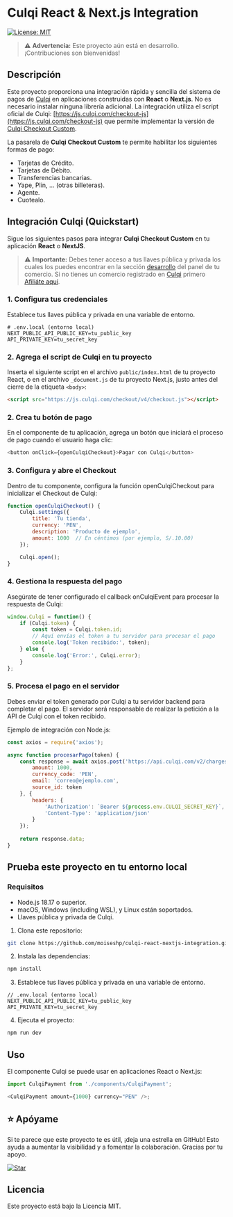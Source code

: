 # Culqi React & Next.js Integration

[![License: MIT](https://img.shields.io/badge/License-MIT-green.svg)](LICENSE)

> ⚠️ **Advertencia:** Este proyecto aún está en desarrollo. ¡Contribuciones son bienvenidas!


## Descripción

Este proyecto proporciona una integración rápida y sencilla del sistema de pagos de [Culqi](https://culqi.com) en aplicaciones construidas con **React** o **Next.js**. No es necesario instalar ninguna librería adicional. La integración utiliza el script oficial de Culqi: [https://js.culqi.com/checkout-js](https://js.culqi.com/checkout-js) que permite implementar la versión de [Culqi Checkout Custom](https://docs.culqi.com/es/documentacion/checkout/v4/culqi-checkout-custom/).

La pasarela de **Culqi Checkout Custom** te permite habilitar los siguientes formas de pago:

- Tarjetas de Crédito.
- Tarjetas de Débito.
- Transferencias bancarias.
- Yape, Plin, ... (otras billeteras).
- Agente.
- Cuotealo.

## Integración Culqi (Quickstart)

Sigue los siguientes pasos para integrar **Culqi Checkout Custom** en tu aplicación **React** o **NextJS**.

> ⚠️ **Importante:** Debes tener acceso a tus llaves pública y privada los cuales los puedes encontrar en la sección [desarrollo](https://mipanel.culqi.com/development/apikeys) del panel de tu comercio. Si no tienes un comercio registrado en [Culqi](https://afiliate.culqi.com/) primero [Afiliáte aquí](https://afiliate.culqi.com/online/step1).


### 1. Configura tus credenciales

Establece tus llaves pública y privada en una variable de entorno.

```env
# .env.local (entorno local)
NEXT_PUBLIC_API_PUBLIC_KEY=tu_public_key
API_PRIVATE_KEY=tu_secret_key
```

### 2. Agrega el script de Culqi en tu proyecto

Inserta el siguiente script en el archivo `public/index.html` de tu proyecto React, o en el archivo `_document.js` de tu proyecto Next.js, justo antes del cierre de la etiqueta `<body>`:

```html
<script src="https://js.culqi.com/checkout/v4/checkout.js"></script>
```

### 2. Crea tu botón de pago
En el componente de tu aplicación, agrega un botón que iniciará el proceso de pago cuando el usuario haga clic:

```js
<button onClick={openCulqiCheckout}>Pagar con Culqi</button>
```

### 3. Configura y abre el Checkout
Dentro de tu componente, configura la función openCulqiCheckout para inicializar el Checkout de Culqi:

```jsx
function openCulqiCheckout() {
    Culqi.settings({
        title: 'Tu tienda',
        currency: 'PEN',
        description: 'Producto de ejemplo',
        amount: 1000  // En céntimos (por ejemplo, S/.10.00)
    });

    Culqi.open();
}
```

### 4. Gestiona la respuesta del pago
Asegúrate de tener configurado el callback onCulqiEvent para procesar la respuesta de Culqi:

```jsx
window.Culqi = function() {
    if (Culqi.token) {
        const token = Culqi.token.id;
        // Aquí envías el token a tu servidor para procesar el pago
        console.log('Token recibido:', token);
    } else {
        console.log('Error:', Culqi.error);
    }
};
```

### 5. Procesa el pago en el servidor
Debes enviar el token generado por Culqi a tu servidor backend para completar el pago. El servidor será responsable de realizar la petición a la API de Culqi con el token recibido.

Ejemplo de integración con Node.js:

```js
const axios = require('axios');

async function procesarPago(token) {
    const response = await axios.post('https://api.culqi.com/v2/charges', {
        amount: 1000,
        currency_code: 'PEN',
        email: 'correo@ejemplo.com',
        source_id: token
    }, {
        headers: {
            'Authorization': `Bearer ${process.env.CULQI_SECRET_KEY}`,
            'Content-Type': 'application/json'
        }
    });
    
    return response.data;
}
```

## Prueba este proyecto en tu entorno local

### Requisitos

- Node.js 18.17 o superior.
- macOS, Windows (including WSL), y Linux están soportados.
- Llaves pública y privada de Culqi.

1. Clona este repositorio:
```bash
git clone https://github.com/moiseshp/culqi-react-nextjs-integration.git
```

2. Instala las dependencias:
```bash
npm install
```

3. Establece tus llaves pública y privada en una variable de entorno.

```env
// .env.local (entorno local)
NEXT_PUBLIC_API_PUBLIC_KEY=tu_public_key
API_PRIVATE_KEY=tu_secret_key
```

4. Ejecuta el proyecto:
```bash
npm run dev
```

## Uso

El componente Culqi se puede usar en aplicaciones React o Next.js:

```js
import CulqiPayment from './components/CulqiPayment';

<CulqiPayment amount={1000} currency="PEN" />;
```

## ⭐ Apóyame

Si te parece que este proyecto te es útil, ¡deja una estrella en GitHub! Esto ayuda a aumentar la visibilidad y a fomentar la colaboración. Gracias por tu apoyo.

[![Star](https://img.shields.io/github/stars/tu_usuario/tu_repositorio?style=social)](https://github.com/tu_usuario/tu_repositorio/stargazers)


## Licencia

Este proyecto está bajo la Licencia MIT.